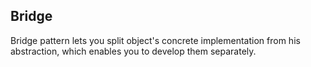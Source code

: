 ## Bridge
Bridge pattern lets you split object's concrete implementation from his abstraction, which
enables you to develop them separately.